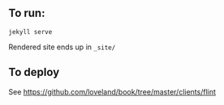 ## To run:

`jekyll serve`

Rendered site ends up in `_site/`

## To deploy 

See https://github.com/loveland/book/tree/master/clients/flint
